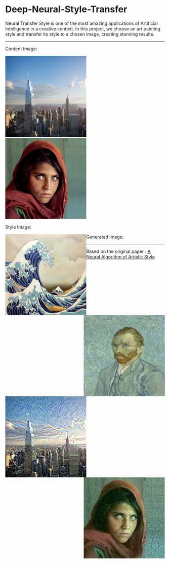 # Deep-Neural-Style-Transfer
Neural Transfer Style is one of the most amazing applications of Artificial Intelligence in a creative context. In this project, we choose an art painting style and transfer its style to a chosen image, creating stunning results.

---

Content Image:
<p align="left" width="100%">
  <img src="https://github.com/devrajPriyadarshi/Deep-Neural-Style-Transfer/blob/main/Content/city0.jpg" width="256" height="256">
  <img src="https://github.com/devrajPriyadarshi/Deep-Neural-Style-Transfer/blob/main/Content/people2.jpg" width="256" height="256">
</p>
  


Style Image:
<p align="left" width="100%">
  <img align="left" src="https://github.com/devrajPriyadarshi/Deep-Neural-Style-Transfer/blob/main/Style/0.jpg" width="256" height="256">
  <img align="right" src="https://github.com/devrajPriyadarshi/Deep-Neural-Style-Transfer/blob/main/Style/1.jpg" width="256" height="256">
</p>


Generated Image:
<p align="left" width="100%">
  <img align="left" src="https://github.com/devrajPriyadarshi/Deep-Neural-Style-Transfer/blob/main/Results/city0.jpg" width="256" height="256">
  <img align="right" src="https://github.com/devrajPriyadarshi/Deep-Neural-Style-Transfer/blob/main/Results/people2.jpg" width="256" height="256">
</p>

---
Based on the original paper : [A Neural Algorithm of Artistic Style](https://arxiv.org/abs/1508.06576)
